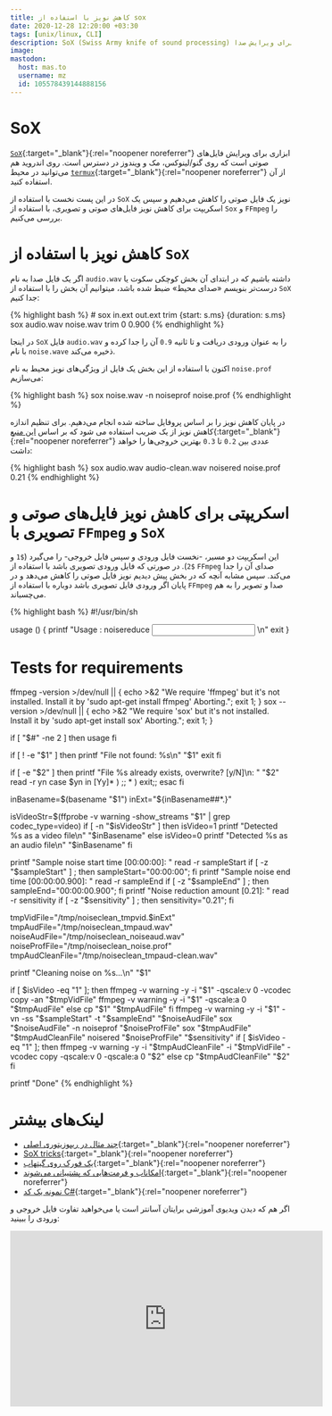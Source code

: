 ```yaml
---
title: کاهش نویز با استفاده از sox
date: 2020-12-28 12:20:00 +03:30
tags: [unix/linux, CLI]
description: SoX (Swiss Army knife of sound processing) ابزاری برای ویرایش صدا
image:
mastodon:
  host: mas.to
  username: mz
  id: 105578439144888156
---
```



# SoX

[`SoX`](http://sox.sourceforge.net/){:target="_blank"}{:rel="noopener noreferrer"} ابزاری برای ویرایش فایل‌های صوتی است که روی گنو/لینوکس، مک و ویندوز در دسترس است. روی اندروید هم می‌توانید در  محیط [`termux`](https://termux.com/){:target="_blank"}{:rel="noopener noreferrer"} از آن استفاده کنید.

در این پست نخست با استفاده از `SoX` نویز یک فایل صوتی را کاهش می‌دهیم و سپس یک اسکریپت برای کاهش نویز فایل‌های صوتی و تصویری، با استفاده از `Sox` و `FFmpeg` را بررسی می‌کنیم.


# کاهش نویز با استفاده از `SoX`

اگر یک فایل صدا به نام `audio.wav` داشته باشیم که در ابتدای آن بخش کوچکی سکوت یا درست‌تر بنویسم «صدای محیط» ضبط شده باشد، میتوانیم آن بخش را با استفاده از `SoX` جدا کنیم:

<div class="code-block">
{% highlight bash %}
# sox in.ext out.ext trim {start: s.ms} {duration: s.ms}
sox audio.wav noise.wav trim 0 0.900
{% endhighlight %}
</div>

در اینجا `SoX` فایل `audio.wav` را به عنوان ورودی دریافت و تا ثانیه `0.9` آن را جدا کرده و با نام `noise.wave` ذخیره می‌کند.

اکنون با استفاده از این بخش یک فایل از ویژگی‌های نویز محیط به نام `noise.prof` می‌سازیم:

<div class="code-block">
{% highlight bash %}
sox noise.wav -n noiseprof noise.prof
{% endhighlight %}
</div>

در پایان کاهش نویز را بر اساس پروفایل ساخته شده انجام می‌دهیم. برای تنظیم اندازه کاهش نویز از یک ضریب استفاده می شود که بر اساس [این منبع](http://www.zoharbabin.com/how-to-do-noise-reduction-using-ffmpeg-and-sox/){:target="_blank"}{:rel="noopener noreferrer"} عددی بین `0.2` تا `0.3` بهترین خروجی‌ها را خواهد داشت:

<div class="code-block">
{% highlight bash %}
sox audio.wav audio-clean.wav noisered noise.prof 0.21
{% endhighlight %}
</div>

# اسکریپتی برای کاهش نویز فایل‌های صوتی و تصویری با `FFmpeg` و `SoX`

این اسکریپت دو مسیر، -نخست فایل ورودی و سپس فایل خروجی- را می‌گیرد (`$1` و `$2`). در صورتی که فایل ورودی تصویری باشد با استفاده از `FFmpeg` صدای آن را جدا می‌کند. سپس مشابه آنچه که در بخش پیش دیدیم نویز فایل صوتی را کاهش می‌دهد و در  پایان اگر ورودی فایل تصویری باشد دوباره با استفاده از `FFmpeg` صدا و تصویر را به هم می‌چسباند.

<div class="code-block">
{% highlight bash %}
#!/usr/bin/sh

usage ()
{
    printf "Usage : noisereduce <input video file> <output video file>\n"
    exit
}

# Tests for requirements
ffmpeg -version >/dev/null || { echo >&2 "We require 'ffmpeg' but it's not installed. Install it by 'sudo apt-get install ffmpeg' Aborting."; exit 1; }
sox --version >/dev/null || { echo >&2 "We require 'sox' but it's not installed. Install it by 'sudo apt-get install sox' Aborting."; exit 1; }

if [ "$#" -ne 2 ]
then
  usage
fi

if [ ! -e "$1" ]
then
    printf "File not found: %s\n" "$1"
    exit
fi

if [ -e "$2" ]
then
    printf "File %s already exists, overwrite? [y/N]\n: " "$2"
    read -r yn
    case $yn in
        [Yy]* ) ;;
        * ) exit;;
    esac
fi

inBasename=$(basename "$1")
inExt="${inBasename##*.}"

isVideoStr=$(ffprobe -v warning -show_streams "$1" | grep codec_type=video)
if [ -n "$isVideoStr" ]
then
    isVideo=1
    printf "Detected %s as a video file\n" "$inBasename"
else
    isVideo=0
    printf "Detected %s as an audio file\n" "$inBasename"
fi

printf "Sample noise start time [00:00:00]: "
read -r sampleStart
if [ -z "$sampleStart" ] ; then sampleStart="00:00:00"; fi
printf "Sample noise end time [00:00:00.900]: "
read -r sampleEnd
if [ -z "$sampleEnd" ] ; then sampleEnd="00:00:00.900"; fi
printf "Noise reduction amount [0.21]: " 
read -r sensitivity
if [ -z "$sensitivity" ] ; then sensitivity="0.21"; fi


tmpVidFile="/tmp/noiseclean_tmpvid.$inExt"
tmpAudFile="/tmp/noiseclean_tmpaud.wav"
noiseAudFile="/tmp/noiseclean_noiseaud.wav"
noiseProfFile="/tmp/noiseclean_noise.prof"
tmpAudCleanFile="/tmp/noiseclean_tmpaud-clean.wav"

printf "Cleaning noise on %s...\n" "$1"

if [ $isVideo -eq "1" ]; then
    ffmpeg -v warning -y -i "$1" -qscale:v 0 -vcodec copy -an "$tmpVidFile"
    ffmpeg -v warning -y -i "$1" -qscale:a 0 "$tmpAudFile"
else
    cp "$1" "$tmpAudFile"
fi
ffmpeg -v warning -y -i "$1" -vn -ss "$sampleStart" -t "$sampleEnd" "$noiseAudFile"
sox "$noiseAudFile" -n noiseprof "$noiseProfFile"
sox "$tmpAudFile" "$tmpAudCleanFile" noisered "$noiseProfFile" "$sensitivity"
if [ $isVideo -eq "1" ]; then
    ffmpeg -v warning -y -i "$tmpAudCleanFile" -i "$tmpVidFile" -vcodec copy -qscale:v 0 -qscale:a 0 "$2"
else
    cp "$tmpAudCleanFile" "$2"
fi

printf "Done"
{% endhighlight %}
</div>

# لینک‌های بیشتر

- [چند مثال در ریپوزیتوری اصلی](https://sourceforge.net/p/sox/code/ci/master/tree/scripts/){:target="_blank"}{:rel="noopener noreferrer"}
- [SoX tricks](https://github.com/madskjeldgaard/sox-tricks){:target="_blank"}{:rel="noopener noreferrer"}
- [یک فورک روی گیتهاب](https://github.com/HiSunzhenliang/SoX){:target="_blank"}{:rel="noopener noreferrer"}
- [امکاناب و فرمت‌هایی که پشتیبانی می‌شوند](http://sox.sourceforge.net/Docs/Features){:target="_blank"}{:rel="noopener noreferrer"}
- [نمونه یک کد ‪C#‬](https://github.com/daizyu/sox-normalize-noise-reduction){:target="_blank"}{:rel="noopener noreferrer"}

اگر هم که دیدن ویدیوی آموزشی برایتان آسانتر است یا می‌خواهید تفاوت فایل خروجی و ورودی را ببینید:

<iframe width="560" height="315" sandbox="allow-same-origin allow-scripts allow-popups" src="https://peertube.linuxrocks.online/videos/embed/de166e78-c3c8-440f-8557-bea6e26d1f9f" frameborder="0" allowfullscreen></iframe>
